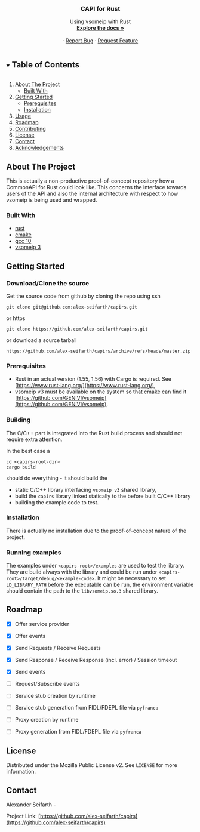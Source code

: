 <!--
*** README template from https://raw.githubusercontent.com/OSKWalker/Best-README-Template/
-->

<!-- PROJECT SHIELDS -->

[comment]: <> ([![Contributors][contributors-shield]][contributors-url])

[comment]: <> ([![Forks][forks-shield]][forks-url])

[comment]: <> ([![Stargazers][stars-shield]][stars-url])

[comment]: <> ([![Issues][issues-shield]][issues-url])

[comment]: <> ([![MIT License][license-shield]][license-url])


<br />
<p align="center">
  <!--<a href="https://github.com/alex-seifarth/capirs">
    <img src="images/logo.png" alt="Logo" width="80" height="80">
  </a>
-->

<h3 align="center">CAPI for Rust</h3>

  <p align="center">
    Using vsomeip with Rust
    <br />
    <a href="https://github.com/alex-seifarth/capirs"><strong>Explore the docs »</strong></a>
    <br />
    <br />
    <!--<a href="https://github.com/alex-seifarth/capirs">View Demo</a> -->
    ·
    <a href="https://github.com/alex-seifarth/capirs/issues">Report Bug</a>
    ·
    <a href="https://github.com/alex-seifarth/capirs/issues">Request Feature</a>
  </p>
</p>



<!-- TABLE OF CONTENTS -->
<details open="open">
  <summary><h2 style="display: inline-block">Table of Contents</h2></summary>
  <ol>
    <li>
      <a href="#about-the-project">About The Project</a>
      <ul>
        <li><a href="#built-with">Built With</a></li>
      </ul>
    </li>
    <li>
      <a href="#getting-started">Getting Started</a>
      <ul>
        <li><a href="#prerequisites">Prerequisites</a></li>
        <li><a href="#installation">Installation</a></li>
      </ul>
    </li>
    <li><a href="#usage">Usage</a></li>
    <li><a href="#roadmap">Roadmap</a></li>
    <li><a href="#contributing">Contributing</a></li>
    <li><a href="#license">License</a></li>
    <li><a href="#contact">Contact</a></li>
    <li><a href="#acknowledgements">Acknowledgements</a></li>
  </ol>
</details>



<!-- ABOUT THE PROJECT -->
## About The Project
This is actually a non-productive proof-of-concept repository how a CommonAPI for Rust 
could look like. This concerns the interface towards users of the API and also 
the internal architecture with respect to how vsomeip is being used and wrapped.

### Built With

* [rust]() 
* [cmake]()
* [gcc 10]()
* [vsomeip 3]()

## Getting Started

### Download/Clone the source
Get the source code from github by cloning the repo using ssh
```shell
git clone git@github.com:alex-seifarth/capirs.git
```
or https
```shell
git clone https://github.com/alex-seifarth/capirs.git
```
or download a source tarball
```shell
https://github.com/alex-seifarth/capirs/archive/refs/heads/master.zip
```

### Prerequisites
* Rust in an actual version (1.55, 1.56) with Cargo is required. See [https://www.rust-lang.org/](https://www.rust-lang.org/),
* vsomeip v3 must be available on the system so that cmake can find it [https://github.com/GENIVI/vsomeip](https://github.com/GENIVI/vsomeip).

### Building
The C/C++ part is integrated into the Rust build process and should not require 
extra attention. 

In the best case a 
```shell
cd <capirs-root-dir>
cargo build
```
should do everything - it should build the 
* static C/C++ library interfacing `vsomeip v3` shared library,
* build the `capirs` library linked statically to the before built C/C++ library 
* building the example code to test.

### Installation
There is actually no installation due to the proof-of-concept nature of the project.

### Running examples
The examples under ```<capirs-root>/examples``` are used to test the library.
They are build always with the library and could be run under 
```<capirs-root>/target/debug/<example-code>```.
It might be necessary to set ```LD_LIBRARY_PATH``` before the executable can be 
run, the environment variable should contain the path to the ```libvsomeip.so.3``` 
shared library.

## Roadmap
 - [x] Offer service provider
 - [x] Offer events
 - [x] Send Requests / Receive Requests
 - [x] Send Response / Receive Response (incl. error) / Session timeout
 - [x] Send events
 - [ ] Request/Subscribe events
 - [ ] Service stub creation by runtime
 - [ ] Service stub generation from FIDL/FDEPL file via ```pyfranca```
 - [ ] Proxy creation by runtime
 - [ ] Proxy generation from FIDL/FDEPL file via ```pyfranca```
 

<!-- CONTRIBUTING
## Contributing

Contributions are what make the open source community such an amazing place to be learn, inspire, and create. Any contributions you make are **greatly appreciated**.

1. Fork the Project
2. Create your Feature Branch (`git checkout -b feature/AmazingFeature`)
3. Commit your Changes (`git commit -m 'Add some AmazingFeature'`)
4. Push to the Branch (`git push origin feature/AmazingFeature`)
5. Open a Pull Request

-->


<!-- LICENSE -->
## License

Distributed under the Mozilla Public License v2. 
See `LICENSE` for more information.

<!-- CONTACT -->
## Contact

Alexander Seifarth - <email>

Project Link: [https://github.com/alex-seifarth/capirs](https://github.com/alex-seifarth/capirs)



<!-- ACKNOWLEDGEMENTS 
## Acknowledgements

* []()
* []()
* []()
-->





<!-- MARKDOWN LINKS & IMAGES -->
<!-- https://www.markdownguide.org/basic-syntax/#reference-style-links -->
[contributors-shield]: https://img.shields.io/github/contributors/alex-seifarth/repo.svg?style=for-the-badge
[contributors-url]: https://github.com/alex-seifarth/capirs/graphs/contributors
[forks-shield]: https://img.shields.io/github/forks/alex-seifarth/repo.svg?style=for-the-badge
[forks-url]: https://github.com/alex-seifarth/capirs/network/members
[stars-shield]: https://img.shields.io/github/stars/alex-seifarth/repo.svg?style=for-the-badge
[stars-url]: https://github.com/alex-seifarth/capirs/stargazers
[issues-shield]: https://img.shields.io/github/issues/alex-seifarth/repo.svg?style=for-the-badge
[issues-url]: https://github.com/alex-seifarth/capirs/issues
[license-shield]: https://img.shields.io/github/license/alex-seifarth/repo.svg?style=for-the-badge
[license-url]: https://github.com/alex-seifarth/capirs/blob/master/LICENSE
